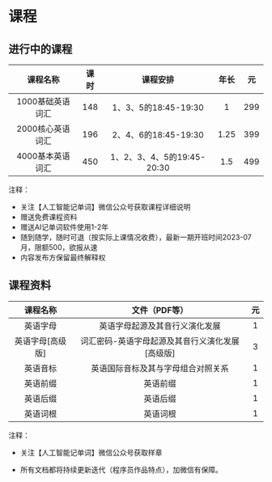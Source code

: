 # 课程

## 进行中的课程

|     课程名称     | 课时  |          课程安排          | 年长  |  元   |
| :--------------: | :---: | :------------------------: | :---: | :---: |
| 1000基础英语词汇 |  148  |    1、3、5的18:45-19:30    |   1   |  299  |
| 2000核心英语词汇 |  196  |    2、4、6的18:45-19:30    | 1.25  |  399  |
| 4000基本英语词汇 |  450  | 1、2、3、4、5的19:45-20:30 |  1.5  |  499  |

注释：

* 关注【人工智能记单词】微信公众号获取课程详细说明
* 赠送免费课程资料
* 赠送AI记单词软件使用1-2年
* 随到随学，随时可退（按实际上课情况收费），最新一期开班时间2023-07月，限额500，欲报从速
* 内容发布方保留最终解释权

## 课程资料

|     课程名称     |                  文件（PDF等）                  |  元   |
| :--------------: | :---------------------------------------------: | :---: |
|     英语字母     |         英语字母起源及其音行义演化发展          |   1   |
| 英语字母[高级版] | 词汇密码-英语字母起源及其音行义演化发展[高级版] |   3   |
|     英语音标     |       英语国际音标及其与字母组合对照关系        |   1   |
|     英语前缀     |                    英语前缀                     |   1   |
|     英语后缀     |                    英语后缀                     |   1   |
|     英语词根     |                    英语词根                     |   1   |

注释：

* 关注【人工智能记单词】微信公众号获取样章

<!-- * 已完成的提供最新版完整文档。
* 进行中的只能提供目前所有内容，持续更新，直至完成。
* 计划中的有计划未开始，敬请期待。
* 100元可以超值购买上述所有资料合集。 -->
* 所有文档都将持续更新迭代（程序员作品特点），加微信有保障。

<!-- | 1000基础英语词汇 |                1000基础英语词汇                 | 进行中 |  10   |
| 2000核心英语词汇 |                2000核心英语词汇                 | 计划中 |  20   |
| 4000基本英语词汇 |                4000基本英语词汇                 | 计划中 |  40   |
| 新概念第一册词汇 |              新概念英语第一册词汇               | 进行中 |  30   |
| 新概念第二册词汇 |              新概念英语第二册词汇               | 计划中 |  30   |
| 新概念第三册词汇 |              新概念英语第三册词汇               | 计划中 |  30   |
| 新概念第四册词汇 |              新概念英语第四册词汇               | 计划中 |  30   |
|   中考英语词汇   |                  中考英语词汇                   | 计划中 |  50   |
|   高考英语词汇   |                  高考英语词汇                   | 计划中 |  50   |
| 大学英语四级词汇 |                大学英语四级词汇                 | 计划中 |  50   |
| 大学英语六级词汇 |                大学英语六级词汇                 | 计划中 |  50   |
|  研究生英语入学  |             研究生英语入学考试词汇              | 计划中 |  50   | -->
<!-- 
|       合集       |                      合集                       |  100  | -->
